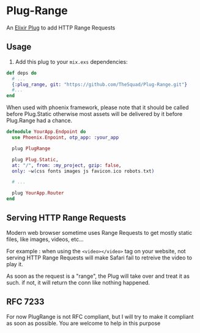 # Plug-Range

An [Elixir Plug](http://github.com/elixir-lang/plug) to add HTTP Range Requests

## Usage

1. Add this plug to your `mix.exs` dependencies:

```elixir
def deps do
  # ...
  {:plug_range, git: "https://github.com/TheSquad/Plug-Range.git"}
  #...
end
```

When used with phoenix framework, please note that it should be called before Plug.Static
otherwise most assets will be delivered by it before Plug.Range had a chance.

```elixir
defmodule YourApp.Endpoint do
  use Phoenix.Enpoint, otp_app: :your_app

  plug PlugRange

  plug Plug.Static,
  at: "/", from: :my_project, gzip: false,
  only: ~w(css fonts images js favicon.ico robots.txt)

  # ...

  plug YourApp.Router
end
```

## Serving HTTP Range Requests

Modern web browser sometime uses Range Requests to get mostly static files, like images, videos, etc...

For example : when using the ```<video></video>``` tag on your website, not serving HTTP Range Requests
will make Safari fail to retreive the video to play it.

As soon as the request is a "range", the Plug will take over and treat it as such. if not, it will return
the conn like nothing happened.

## RFC 7233

For now PlugRange is not RFC compliant, but I will try to make it compliant as soon as possible.
You are welcome to help in this purpose
